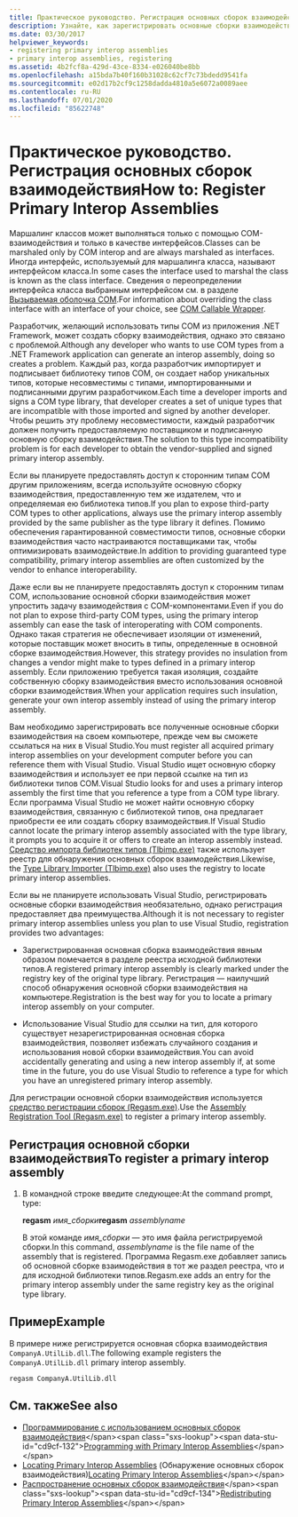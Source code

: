 ```yaml
---
title: Практическое руководство. Регистрация основных сборок взаимодействия
description: Узнайте, как зарегистрировать основные сборки взаимодействия с помощью средства регистрации сборок (Regasm.exe), и о других сложностях, связанных со сборками взаимодействия.
ms.date: 03/30/2017
helpviewer_keywords:
- registering primary interop assemblies
- primary interop assemblies, registering
ms.assetid: 4b2fcf8a-429d-43ce-8334-e026040be8bb
ms.openlocfilehash: a15bda7b40f160b31028c62cf7c73bdedd9541fa
ms.sourcegitcommit: e02d17b2cf9c1258dadda4810a5e6072a0089aee
ms.contentlocale: ru-RU
ms.lasthandoff: 07/01/2020
ms.locfileid: "85622748"
---
```

# <a name="how-to-register-primary-interop-assemblies"></a><span data-ttu-id="cd9cf-103">Практическое руководство. Регистрация основных сборок взаимодействия</span><span class="sxs-lookup"><span data-stu-id="cd9cf-103">How to: Register Primary Interop Assemblies</span></span>

<span data-ttu-id="cd9cf-104">Маршалинг классов может выполняться только с помощью COM-взаимодействия и только в качестве интерфейсов.</span><span class="sxs-lookup"><span data-stu-id="cd9cf-104">Classes can be marshaled only by COM interop and are always marshaled as interfaces.</span></span> <span data-ttu-id="cd9cf-105">Иногда интерфейс, используемый для маршалинга класса, называют интерфейсом класса.</span><span class="sxs-lookup"><span data-stu-id="cd9cf-105">In some cases the interface used to marshal the class is known as the class interface.</span></span> <span data-ttu-id="cd9cf-106">Сведения о переопределении интерфейса класса выбранным интерфейсом см. в разделе [Вызываемая оболочка COM](../../standard/native-interop/com-callable-wrapper.md).</span><span class="sxs-lookup"><span data-stu-id="cd9cf-106">For information about overriding the class interface with an interface of your choice, see [COM Callable Wrapper](../../standard/native-interop/com-callable-wrapper.md).</span></span>

 <span data-ttu-id="cd9cf-107">Разработчик, желающий использовать типы COM из приложения .NET Framework, может создать сборку взаимодействия, однако это связано с проблемой.</span><span class="sxs-lookup"><span data-stu-id="cd9cf-107">Although any developer who wants to use COM types from a .NET Framework application can generate an interop assembly, doing so creates a problem.</span></span> <span data-ttu-id="cd9cf-108">Каждый раз, когда разработчик импортирует и подписывает библиотеку типов COM, он создает набор уникальных типов, которые несовместимы с типами, импортированными и подписанными другим разработчиком.</span><span class="sxs-lookup"><span data-stu-id="cd9cf-108">Each time a developer imports and signs a COM type library, that developer creates a set of unique types that are incompatible with those imported and signed by another developer.</span></span> <span data-ttu-id="cd9cf-109">Чтобы решить эту проблему несовместимости, каждый разработчик должен получить предоставляемую поставщиком и подписанную основную сборку взаимодействия.</span><span class="sxs-lookup"><span data-stu-id="cd9cf-109">The solution to this type incompatibility problem is for each developer to obtain the vendor-supplied and signed primary interop assembly.</span></span>

 <span data-ttu-id="cd9cf-110">Если вы планируете предоставлять доступ к сторонним типам COM другим приложениям, всегда используйте основную сборку взаимодействия, предоставленную тем же издателем, что и определяемая ею библиотека типов.</span><span class="sxs-lookup"><span data-stu-id="cd9cf-110">If you plan to expose third-party COM types to other applications, always use the primary interop assembly provided by the same publisher as the type library it defines.</span></span> <span data-ttu-id="cd9cf-111">Помимо обеспечения гарантированной совместимости типов, основные сборки взаимодействия часто настраиваются поставщиками так, чтобы оптимизировать взаимодействие.</span><span class="sxs-lookup"><span data-stu-id="cd9cf-111">In addition to providing guaranteed type compatibility, primary interop assemblies are often customized by the vendor to enhance interoperability.</span></span>

 <span data-ttu-id="cd9cf-112">Даже если вы не планируете предоставлять доступ к сторонним типам COM, использование основной сборки взаимодействия может упростить задачу взаимодействия с COM-компонентами.</span><span class="sxs-lookup"><span data-stu-id="cd9cf-112">Even if you do not plan to expose third-party COM types, using the primary interop assembly can ease the task of interoperating with COM components.</span></span> <span data-ttu-id="cd9cf-113">Однако такая стратегия не обеспечивает изоляции от изменений, которые поставщик может вносить в типы, определенные в основной сборке взаимодействия.</span><span class="sxs-lookup"><span data-stu-id="cd9cf-113">However, this strategy provides no insulation from changes a vendor might make to types defined in a primary interop assembly.</span></span> <span data-ttu-id="cd9cf-114">Если приложению требуется такая изоляция, создайте собственную сборку взаимодействия вместо использования основной сборки взаимодействия.</span><span class="sxs-lookup"><span data-stu-id="cd9cf-114">When your application requires such insulation, generate your own interop assembly instead of using the primary interop assembly.</span></span>

 <span data-ttu-id="cd9cf-115">Вам необходимо зарегистрировать все полученные основные сборки взаимодействия на своем компьютере, прежде чем вы сможете ссылаться на них в Visual Studio.</span><span class="sxs-lookup"><span data-stu-id="cd9cf-115">You must register all acquired primary interop assemblies on your development computer before you can reference them with Visual Studio.</span></span> <span data-ttu-id="cd9cf-116">Visual Studio ищет основную сборку взаимодействия и использует ее при первой ссылке на тип из библиотеки типов COM.</span><span class="sxs-lookup"><span data-stu-id="cd9cf-116">Visual Studio looks for and uses a primary interop assembly the first time that you reference a type from a COM type library.</span></span> <span data-ttu-id="cd9cf-117">Если программа Visual Studio не может найти основную сборку взаимодействия, связанную с библиотекой типов, она предлагает приобрести ее или создать сборку взаимодействия.</span><span class="sxs-lookup"><span data-stu-id="cd9cf-117">If Visual Studio cannot locate the primary interop assembly associated with the type library, it prompts you to acquire it or offers to create an interop assembly instead.</span></span> <span data-ttu-id="cd9cf-118">[Средство импорта библиотек типов (Tlbimp.exe)](../tools/tlbimp-exe-type-library-importer.md) также использует реестр для обнаружения основных сборок взаимодействия.</span><span class="sxs-lookup"><span data-stu-id="cd9cf-118">Likewise, the [Type Library Importer (Tlbimp.exe)](../tools/tlbimp-exe-type-library-importer.md) also uses the registry to locate primary interop assemblies.</span></span>

 <span data-ttu-id="cd9cf-119">Если вы не планируете использовать Visual Studio, регистрировать основные сборки взаимодействия необязательно, однако регистрация предоставляет два преимущества.</span><span class="sxs-lookup"><span data-stu-id="cd9cf-119">Although it is not necessary to register primary interop assemblies unless you plan to use Visual Studio, registration provides two advantages:</span></span>

- <span data-ttu-id="cd9cf-120">Зарегистрированная основная сборка взаимодействия явным образом помечается в разделе реестра исходной библиотеки типов.</span><span class="sxs-lookup"><span data-stu-id="cd9cf-120">A registered primary interop assembly is clearly marked under the registry key of the original type library.</span></span> <span data-ttu-id="cd9cf-121">Регистрация — наилучший способ обнаружения основной сборки взаимодействия на компьютере.</span><span class="sxs-lookup"><span data-stu-id="cd9cf-121">Registration is the best way for you to locate a primary interop assembly on your computer.</span></span>

- <span data-ttu-id="cd9cf-122">Использование Visual Studio для ссылки на тип, для которого существует незарегистрированная основная сборка взаимодействия, позволяет избежать случайного создания и использования новой сборки взаимодействия.</span><span class="sxs-lookup"><span data-stu-id="cd9cf-122">You can avoid accidentally generating and using a new interop assembly if, at some time in the future, you do use Visual Studio to reference a type for which you have an unregistered primary interop assembly.</span></span>

<span data-ttu-id="cd9cf-123">Для регистрации основной сборки взаимодействия используется [средство регистрации сборок (Regasm.exe)](../tools/regasm-exe-assembly-registration-tool.md).</span><span class="sxs-lookup"><span data-stu-id="cd9cf-123">Use the [Assembly Registration Tool (Regasm.exe)](../tools/regasm-exe-assembly-registration-tool.md) to register a primary interop assembly.</span></span>

## <a name="to-register-a-primary-interop-assembly"></a><span data-ttu-id="cd9cf-124">Регистрация основной сборки взаимодействия</span><span class="sxs-lookup"><span data-stu-id="cd9cf-124">To register a primary interop assembly</span></span>

1. <span data-ttu-id="cd9cf-125">В командной строке введите следующее:</span><span class="sxs-lookup"><span data-stu-id="cd9cf-125">At the command prompt, type:</span></span>

     <span data-ttu-id="cd9cf-126">**regasm** *имя_сборки*</span><span class="sxs-lookup"><span data-stu-id="cd9cf-126">**regasm** *assemblyname*</span></span>

     <span data-ttu-id="cd9cf-127">В этой команде *имя_сборки* — это имя файла регистрируемой сборки.</span><span class="sxs-lookup"><span data-stu-id="cd9cf-127">In this command, *assemblyname* is the file name of the assembly that is registered.</span></span> <span data-ttu-id="cd9cf-128">Программа Regasm.exe добавляет запись об основной сборке взаимодействия в тот же раздел реестра, что и для исходной библиотеки типов.</span><span class="sxs-lookup"><span data-stu-id="cd9cf-128">Regasm.exe adds an entry for the primary interop assembly under the same registry key as the original type library.</span></span>

## <a name="example"></a><span data-ttu-id="cd9cf-129">Пример</span><span class="sxs-lookup"><span data-stu-id="cd9cf-129">Example</span></span>
 <span data-ttu-id="cd9cf-130">В примере ниже регистрируется основная сборка взаимодействия `CompanyA.UtilLib.dll`.</span><span class="sxs-lookup"><span data-stu-id="cd9cf-130">The following example registers the `CompanyA.UtilLib.dll` primary interop assembly.</span></span>

```console
regasm CompanyA.UtilLib.dll
```

## <a name="see-also"></a><span data-ttu-id="cd9cf-131">См. также</span><span class="sxs-lookup"><span data-stu-id="cd9cf-131">See also</span></span>

- <span data-ttu-id="cd9cf-132">[Программирование с использованием основных сборок взаимодействия](https://docs.microsoft.com/previous-versions/dotnet/netframework-4.0/baxfadst(v=vs.100))</span><span class="sxs-lookup"><span data-stu-id="cd9cf-132">[Programming with Primary Interop Assemblies](https://docs.microsoft.com/previous-versions/dotnet/netframework-4.0/baxfadst(v=vs.100))</span></span>
- <span data-ttu-id="cd9cf-133">[Locating Primary Interop Assemblies](https://docs.microsoft.com/previous-versions/dotnet/netframework-4.0/y06sxw56(v=vs.100)) (Обнаружение основных сборок взаимодействия)</span><span class="sxs-lookup"><span data-stu-id="cd9cf-133">[Locating Primary Interop Assemblies](https://docs.microsoft.com/previous-versions/dotnet/netframework-4.0/y06sxw56(v=vs.100))</span></span>
- <span data-ttu-id="cd9cf-134">[Распространение основных сборок взаимодействия](https://docs.microsoft.com/previous-versions/dotnet/netframework-4.0/w0dt2w20(v=vs.100))</span><span class="sxs-lookup"><span data-stu-id="cd9cf-134">[Redistributing Primary Interop Assemblies](https://docs.microsoft.com/previous-versions/dotnet/netframework-4.0/w0dt2w20(v=vs.100))</span></span>
